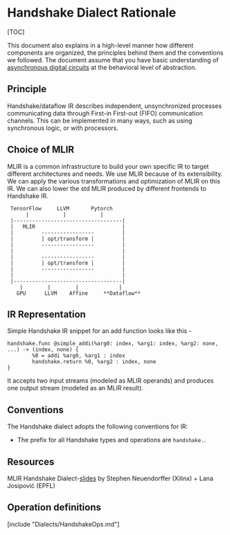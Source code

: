 # Handshake Dialect Rationale

[TOC]

This document also explains in a high-level manner how different components are 
organized, the principles behind them and the conventions we followed.
The document assume that you have basic understanding of 
[asynchronous digital circuits](https://en.wikipedia.org/wiki/Asynchronous_circuit) 
at the behavioral level of abstraction.

## Principle

Handshake/dataflow IR describes independent, unsynchronized processes
communicating data through First-in First-out (FIFO) communication channels. 
This can be implemented in many ways, such as using synchronous logic, or with 
processors. 

## Choice of MLIR

MLIR is a common infrastructure to build your own specific IR to target 
different architectures and needs. We use MLIR because of its extensibility. We 
can apply the various transformations and optimization of MLIR on this IR. We 
can also lower the std MLIR produced by different frontends to Handshake IR. 

     TensorFlow     LLVM       Pytorch
          |           |           | 
     |-----------------------------------|    
     |   MLIR                            |
     |         -----------------         |
     |         | opt/transform |         |
     |         -----------------         |
     |                                   |
     |         -----------------         |
     |         | opt/transform |         |
     |         -----------------         |
     |                                   |
     |-----------------------------------|
        |        |        |             | 
       GPU      LLVM    Affine     **Dataflow**

## IR Representation

Simple Handshake IR snippet for an add function looks like this -
```
handshake.func @simple_addi(%arg0: index, %arg1: index, %arg2: none, ...) -> (index, none) {
        %0 = addi %arg0, %arg1 : index
        handshake.return %0, %arg2 : index, none
}
```
It accepts two input streams (modeled as MLIR operands) and produces one 
output stream (modeled as an MLIR result).

## Conventions

The Handshake dialect adopts the following conventions for IR:
- The prefix for all Handshake types and operations are `handshake.`.

## Resources

MLIR Handshake Dialect-[slides](https://drive.google.com/file/d/1UYQAfHrzcsdXUZ93bHPTPNwrscwx89M-/view?usp=sharing) by Stephen Neuendorffer (Xilinx) + Lana Josipović (EPFL)

## Operation definitions

[include "Dialects/HandshakeOps.md"]
